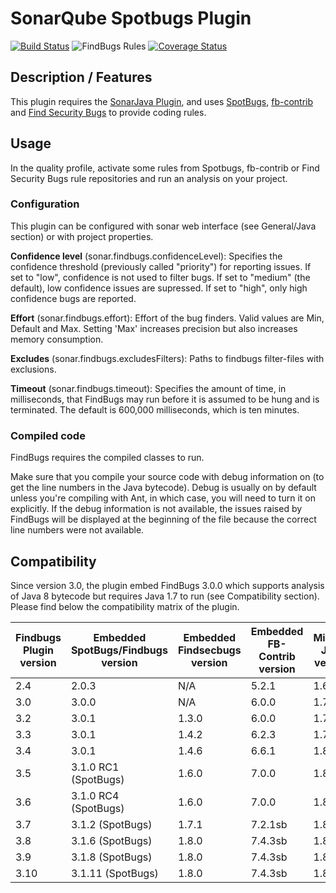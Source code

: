 # SonarQube Spotbugs Plugin
[![Build Status](https://travis-ci.org/spotbugs/sonar-findbugs.svg?branch=master)](https://travis-ci.org/spotbugs/sonar-findbugs)
![FindBugs Rules](https://img.shields.io/badge/SpotBugs_rules-872-brightgreen.svg?maxAge=2592000)
[![Coverage Status](https://sonarcloud.io/api/project_badges/measure?project=com.github.spotbugs%3Asonar-findbugs-plugin&metric=coverage)](https://sonarcloud.io/component_measures?id=com.github.spotbugs:sonar-findbugs-plugin&metric=coverage)

## Description / Features

This plugin requires the [SonarJava Plugin](https://docs.sonarqube.org/display/PLUG/SonarJava), and uses [SpotBugs](https://spotbugs.github.io), [fb-contrib](http://fb-contrib.sourceforge.net/) and [Find Security Bugs](http://h3xstream.github.io/find-sec-bugs/) to provide coding rules.


## Usage

In the quality profile, activate some rules from Spotbugs, fb-contrib or Find Security Bugs rule repositories and run an analysis on your project.

### Configuration
This plugin can be configured with sonar web interface (see General/Java section) or with project properties.

**Confidence level** (sonar.findbugs.confidenceLevel): Specifies the confidence threshold (previously called "priority") for reporting issues. If set to "low", confidence is not used to filter bugs. If set to "medium" (the default), low confidence issues are supressed. If set to "high", only high confidence bugs are reported.

**Effort** (sonar.findbugs.effort): Effort of the bug finders. Valid values are Min, Default and Max. Setting 'Max' increases precision but also increases memory consumption.

**Excludes** (sonar.findbugs.excludesFilters): Paths to findbugs filter-files with exclusions.

**Timeout** (sonar.findbugs.timeout): Specifies the amount of time, in milliseconds, that FindBugs may run before it is assumed to be hung and is terminated. The default is 600,000 milliseconds, which is ten minutes.


### Compiled code

FindBugs requires the compiled classes to run.

Make sure that you compile your source code with debug information on (to get the line numbers in the Java bytecode). Debug is usually on by default unless you're compiling with Ant, in which case, you will need to turn it on explicitly. If the debug information is not available, the issues raised by FindBugs will be displayed at the beginning of the file because the correct line numbers were not available.


## Compatibility

Since version 3.0, the plugin embed FindBugs 3.0.0 which supports analysis of Java 8 bytecode but requires Java 1.7 to run (see Compatibility section). Please find below the compatibility matrix of the plugin.

Findbugs Plugin version|Embedded SpotBugs/Findbugs version|Embedded Findsecbugs version|Embedded FB-Contrib version|Minimal Java version|Minimum SonarQube version|Minimum sonar-java version|
-----------------------|----------------------------------|----------------------------|---------------------------|--------------------|-----------------|------------------
2.4                    | 2.0.3                            | N/A                        | 5.2.1                     | 1.6|4.2|2.4
3.0                    | 3.0.0                            | N/A                        | 6.0.0                     | 1.7|4.2|2.4
3.2                    | 3.0.1                            | 1.3.0                      | 6.0.0                     | 1.7|4.5.2|2.7
3.3                    | 3.0.1                            | 1.4.2                      | 6.2.3                     | 1.7|4.5.2|2.7
3.4                    | 3.0.1                            | 1.4.6                      | 6.6.1                     | 1.8|5.6|3.13.1
3.5                    | 3.1.0 RC1 (SpotBugs)             | 1.6.0                      | 7.0.0                     | 1.8|5.6.6|4.0
3.6                    | 3.1.0 RC4 (SpotBugs)             | 1.6.0                      | 7.0.0                     | 1.8|5.6.7|4.15.0.12310
3.7                    | 3.1.2 (SpotBugs)                 | 1.7.1                      | 7.2.1sb                   | 1.8|6.7.1|5.1.0.13090
3.8                    | 3.1.6 (SpotBugs)                 | 1.8.0                      | 7.4.3sb                   | 1.8|6.7.1|5.1.0.13090
3.9                    | 3.1.8 (SpotBugs)                 | 1.8.0                      | 7.4.3sb                   | 1.8|6.7.1|5.2.0.13398
3.10                   | 3.1.11 (SpotBugs)                | 1.8.0                      | 7.4.3sb                   | 1.8|6.7.1|5.2.0.13398
